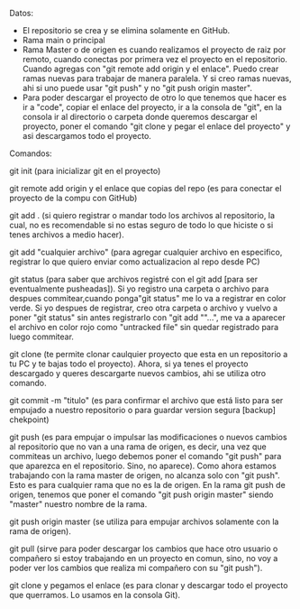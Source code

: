 Datos:
- El repositorio se crea y se elimina solamente en GitHub.
- Rama main o principal
- Rama Master o de origen es cuando realizamos el proyecto de raiz por remoto, cuando conectas por primera vez el proyecto
en el repositorio. Cuando agregas con "git remote add origin y el enlace".
Puedo crear ramas nuevas para trabajar de manera paralela. Y si creo ramas nuevas, ahi si uno puede usar "git push" y no
"git push origin master".
- Para poder descargar el proyecto de otro lo que tenemos que hacer es ir a "code", copiar el enlace del proyecto, ir
a la consola de "git", en la consola ir al directorio o carpeta donde queremos descargar el proyecto, poner el comando
"git clone y pegar el enlace del proyecto" y asi descargamos todo el proyecto.

Comandos:

git init (para inicializar git en el proyecto)

git remote add origin y el enlace que copias del repo (es para conectar el proyecto
de la compu con GitHub)

git add . (si quiero registrar o mandar todo los archivos al repositorio, la cual, no es recomendable si no estas seguro
de todo lo que hiciste o si tenes archivos a medio hacer).

git add "cualquier archivo" (para agregar cualquier archivo en especifico, registrar lo que quiero enviar como
actualizacion al repo desde PC)

git status (para saber que archivos registré con el git add [para ser eventualmente pusheadas]). Si yo registro una carpeta
o archivo para despues commitear,cuando ponga"git status" me lo va a registrar en color verde. Si yo despues de registrar,
creo otra carpeta o archivo y vuelvo a poner "git status" sin antes registrarlo con "git add ""...", me va a aparecer el
archivo en color rojo como "untracked file" sin quedar registrado para luego commitear.

git clone (te permite clonar caulquier proyecto que esta en un repositorio a tu PC y te bajas todo el proyecto). Ahora, si 
ya tenes el proyecto descargado y queres descargarte nuevos cambios, ahi se utiliza otro comando.

git commit -m "titulo" (es para confirmar el archivo que está listo para ser empujado a nuestro repositorio o para
guardar version segura [backup] chekpoint)

git push (es para empujar o impulsar las modificaciones o nuevos cambios al repositorio
que no van a una rama de origen, es decir, una vez que commiteas un archivo, luego debemos poner el comando "git push"
para que aparezca en el repositorio. Sino, no aparece).
Como ahora estamos trabajando con la rama master de origen, no alcanza solo con "git push". Esto es para cualquier rama
que no es la de origen. En la rama git push de origen, tenemos que poner el comando "git push origin master" siendo 
"master" nuestro nombre de la rama.

git push origin master (se utiliza para empujar archivos solamente con la rama de origen).

git pull (sirve para poder descargar los cambios que hace otro usuario o compañero si estoy trabajando en un proyecto
en comun, sino, no voy a poder ver los cambios que realiza mi compañero con su "git push").

git clone y pegamos el enlace (es para clonar y descargar todo el proyecto que querramos. Lo usamos en la consola Git).
